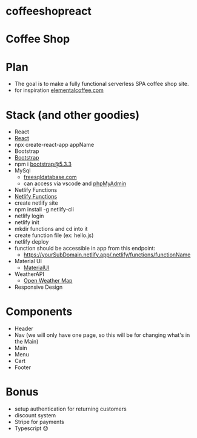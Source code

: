 # coffeeshopreact

# Coffee Shop
# Plan
 - The goal is to make a fully functional serverless SPA coffee shop site.
 - for inspiration [elementalcoffee.com](https://elementalcoffee.com/)
# Stack (and other goodies)
 - React
  - [React](https://react.dev/)
  - npx create-react-app appName
 - Bootstrap
  - [Bootstrap](https://getbootstrap.com/)
  - npm i bootstrap@5.3.3
 - MySql
    - [freesqldatabase.com](https://www.freesqldatabase.com)
    - can access via vscode and [phpMyAdmin](https://www.phpmyadmin.co)
 - Netlify Functions
  - [Netlify Functions](https://www.netlify.com/platform/core/functions/)
  - create netlify site
  - npm install -g netlify-cli
  - netlify login
  - netlify init
  - mkdir functions and cd into it
  - create function file (ex: hello.js)
  - netlify deploy
  - function should be accessible in app from this endpoint:
      - https://yourSubDomain.netlify.app/.netlify/functions/functionName
 - Material UI
    - [MaterialUI](https://mui.com/material-ui/)
 - WeatherAPI
   - [Open Weather Map](https://openweathermap.org/api)
 - Responsive Design  
# Components
   - Header
   - Nav (we will only have one page, so this will be for changing what's in the Main)
   - Main
   - Menu
   - Cart
   - Footer
# Bonus
  - setup authentication for returning customers
  - discount system
  - Stripe for payments
  - Typescript :disappointed: